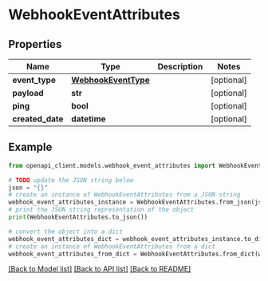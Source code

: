 # WebhookEventAttributes


## Properties

Name | Type | Description | Notes
------------ | ------------- | ------------- | -------------
**event_type** | [**WebhookEventType**](WebhookEventType.md) |  | [optional] 
**payload** | **str** |  | [optional] 
**ping** | **bool** |  | [optional] 
**created_date** | **datetime** |  | [optional] 

## Example

```python
from openapi_client.models.webhook_event_attributes import WebhookEventAttributes

# TODO update the JSON string below
json = "{}"
# create an instance of WebhookEventAttributes from a JSON string
webhook_event_attributes_instance = WebhookEventAttributes.from_json(json)
# print the JSON string representation of the object
print(WebhookEventAttributes.to_json())

# convert the object into a dict
webhook_event_attributes_dict = webhook_event_attributes_instance.to_dict()
# create an instance of WebhookEventAttributes from a dict
webhook_event_attributes_from_dict = WebhookEventAttributes.from_dict(webhook_event_attributes_dict)
```
[[Back to Model list]](../README.md#documentation-for-models) [[Back to API list]](../README.md#documentation-for-api-endpoints) [[Back to README]](../README.md)


